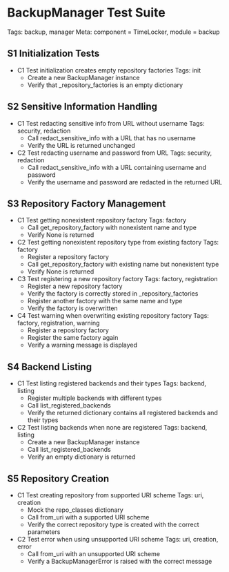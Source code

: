 # BackupManager Test Suite
Tags: backup, manager
Meta: component = TimeLocker, module = backup

## S1 Initialization Tests
* C1 Test initialization creates empty repository factories
Tags: init
    * Create a new BackupManager instance
    * Verify that _repository_factories is an empty dictionary

## S2 Sensitive Information Handling
* C1 Test redacting sensitive info from URL without username
Tags: security, redaction
    * Call redact_sensitive_info with a URL that has no username
    * Verify the URL is returned unchanged
* C2 Test redacting username and password from URL
Tags: security, redaction
    * Call redact_sensitive_info with a URL containing username and password
    * Verify the username and password are redacted in the returned URL

## S3 Repository Factory Management
* C1 Test getting nonexistent repository factory
Tags: factory
    * Call get_repository_factory with nonexistent name and type
    * Verify None is returned
* C2 Test getting nonexistent repository type from existing factory
Tags: factory
    * Register a repository factory
    * Call get_repository_factory with existing name but nonexistent type
    * Verify None is returned
* C3 Test registering a new repository factory
Tags: factory, registration
    * Register a new repository factory
    * Verify the factory is correctly stored in _repository_factories
    * Register another factory with the same name and type
    * Verify the factory is overwritten
* C4 Test warning when overwriting existing repository factory
Tags: factory, registration, warning
    * Register a repository factory
    * Register the same factory again
    * Verify a warning message is displayed

## S4 Backend Listing
* C1 Test listing registered backends and their types
Tags: backend, listing
    * Register multiple backends with different types
    * Call list_registered_backends
    * Verify the returned dictionary contains all registered backends and their types
* C2 Test listing backends when none are registered
Tags: backend, listing
    * Create a new BackupManager instance
    * Call list_registered_backends
    * Verify an empty dictionary is returned

## S5 Repository Creation
* C1 Test creating repository from supported URI scheme
Tags: uri, creation
    * Mock the repo_classes dictionary
    * Call from_uri with a supported URI scheme
    * Verify the correct repository type is created with the correct parameters
* C2 Test error when using unsupported URI scheme
Tags: uri, creation, error
    * Call from_uri with an unsupported URI scheme
    * Verify a BackupManagerError is raised with the correct message